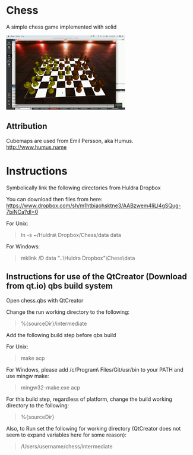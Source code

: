 # Chess

A simple chess game implemented with solid

![Alt Text](output.gif)

## Attribution

Cubemaps are used from Emil Persson, aka Humus.
http://www.humus.name

# Instructions

Symbolically link the following directories from Huldra Dropbox

You can download then files from here: https://www.dropbox.com/sh/m1htbiaohsktne3/AABzwem4IiLl4gSQug-7biNCa?dl=0

For Unix:

> ln -s ~/Huldra\ Dropbox/Chess/data data

For Windows:

> mklink /D data "..\Huldra Dropbox"\Chess\data

## Instructions for use of the QtCreator (Download from qt.io) qbs build system

Open chess.qbs with QtCreator

Change the run working directory to the following:

> %{sourceDir}/intermediate

Add the following build step before qbs build

For Unix:

> make acp

For Windows, please add /c/Program\ Files/Git/usr/bin to your PATH and use mingw make:

> mingw32-make.exe acp

For this build step, regardless of platform, change the build working directory to the following:

> %{sourceDir}

Also, to Run set the following for working directory (QtCreator does not seem to expand variables here for some reason):

> /Users/username/chess/intermediate
